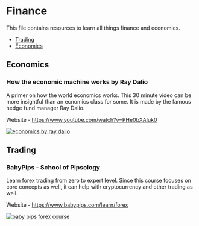# Finance

This file contains resources to learn all things finance and economics.

* [Trading](#trading)
* [Economics](#economics)

## Economics

### How the economic machine works by Ray Dalio

A primer on how the world economics works. This 30 minute video can be more insightful than an ecnomics class for some. It is made by the famous hedge fund manager Ray Dalio.

Website - https://www.youtube.com/watch?v=PHe0bXAIuk0

[![economics by ray dalio](https://user-images.githubusercontent.com/4047597/66024983-fd19a880-e512-11e9-8440-07520405581a.png)](https://www.youtube.com/watch?v=PHe0bXAIuk0)


## Trading

### BabyPips - School of Pipsology

Learn forex trading from zero to expert level. Since this course focuses on core concepts as well, it can help with cryptocurrency and other trading as well.

Website - https://www.babypips.com/learn/forex

[![baby pips forex course](https://user-images.githubusercontent.com/4047597/66023808-e756b400-e50f-11e9-817e-839b47d95631.png)](https://www.babypips.com/learn/forex)
